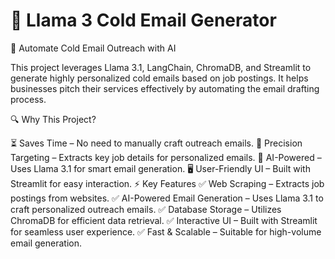 # 🚀 Llama 3 Cold Email Generator
📩 Automate Cold Email Outreach with AI

This project leverages Llama 3.1, LangChain, ChromaDB, and Streamlit to generate highly personalized cold emails based on job postings. It helps businesses pitch their services effectively by automating the email drafting process.

🔍 Why This Project?

⏳ Saves Time – No need to manually craft outreach emails.
🎯 Precision Targeting – Extracts key job details for personalized emails.
🤖 AI-Powered – Uses Llama 3.1 for smart email generation.
🖥️ User-Friendly UI – Built with Streamlit for easy interaction.
⚡ Key Features
✅ Web Scraping – Extracts job postings from websites.
✅ AI-Powered Email Generation – Uses Llama 3.1 to craft personalized outreach emails.
✅ Database Storage – Utilizes ChromaDB for efficient data retrieval.
✅ Interactive UI – Built with Streamlit for seamless user experience.
✅ Fast & Scalable – Suitable for high-volume email generation.

